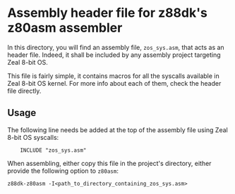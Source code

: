 # Assembly header file for z88dk's z80asm assembler

In this directory, you will find an assembly file, `zos_sys.asm`, that acts as an header file. Indeed, it shall be included by any assembly project targeting Zeal 8-bit OS.

This file is fairly simple, it contains macros for all the syscalls available in Zeal 8-bit OS kernel. For more info about each of them, check the header file directly.

## Usage

The following line needs be added at the top of the assembly file using Zeal 8-bit OS syscalls:
```
    INCLUDE "zos_sys.asm"
```

When assembling, either copy this file in the project's directory, either provide the following option to `z80asm`:
```
z88dk-z80asm -I<path_to_directory_containing_zos_sys.asm> 
```
